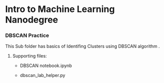 # Intro to Machine Learning Nanodegree

### DBSCAN Practice

This Sub folder has basics of Identifing Clusters using DBSCAN algorithm .

1. Supporting files:

    - DBSCAN notebook.ipynb
    
    - dbscan_lab_helper.py


```python

```
